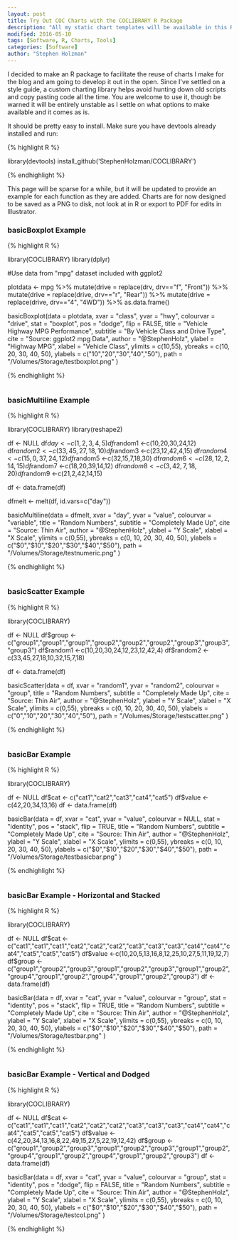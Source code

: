 ```yaml
---
layout: post
title: Try Out COC Charts with the COCLIBRARY R Package
description: "All my static chart templates will be available in this R package"
modified: 2016-05-10
tags: [Software, R, Charts, Tools]
categories: [Software]
author: "Stephen Holzman"
---
```


I decided to make an R package to facilitate the reuse of charts I make for the blog and am going to develop it out in the open. Since I've settled on a style guide, a custom charting library helps avoid hunting down old scripts and copy pasting code all the time. You are welcome to use it, though be warned it will be entirely unstable as I settle on what options to make available and it comes as is.

It should be pretty easy to install. Make sure you have devtools already installed and run:

{% highlight R %}

library(devtools)
install_github('StephenHolzman/COCLIBRARY')

{% endhighlight %}

This page will be sparse for a while, but it will be updated to provide an example for each function as they are added. Charts are for now designed to be saved as a PNG to disk, not look at in R or export to PDF for edits in Illustrator.

<h3>basicBoxplot Example</h3>

{% highlight R %}

library(COCLIBRARY)
library(dplyr)

#Use data from "mpg" dataset included with ggplot2

plotdata <- mpg %>%
  mutate(drive = replace(drv, drv=="f", "Front")) %>%
  mutate(drive = replace(drive, drv=="r", "Rear")) %>%
  mutate(drive = replace(drive, drv=="4", "4WD")) %>%
  as.data.frame()

basicBoxplot(data = plotdata,
         xvar = "class",
         yvar = "hwy",
         colourvar = "drive",
         stat = "boxplot",
         pos = "dodge",
         flip = FALSE,
         title = "Vehicle Highway MPG Performance",
         subtitle = "By Vehicle Class and Drive Type",
         cite = "Source: ggplot2 mpg Data",
         author = "@StephenHolz",
         ylabel = "Highway MPG",
         xlabel = "Vehicle Class",
         ylimits = c(10,55),
         ybreaks = c(10, 20, 30, 40, 50),
         ylabels = c("10","20","30","40","50"),
         path = "/Volumes/Storage/testboxplot.png"
)

{% endhighlight %}

<figure>
  <a href="/images/testboxplot.png"><img src="/images/testboxplot.png" alt=""></a>
</figure>

<h3>basicMultiline Example</h3>

{% highlight R %}

library(COCLIBRARY)
library(reshape2)

df <- NULL
df$day <- c(1,2,3,4,5)
df$random1 <-c(10,20,30,24,12)
df$random2 <-c(33,45,27,18,10)
df$random3 <-c(23,12,42,4,15)
df$random4 <-c(15,0,37,24,12)
df$random5 <-c(32,15,7,18,30)
df$random6 <-c(28,12,2,14,15)
df$random7 <-c(18,20,39,14,12)
df$random8 <-c(3,42,7,18,20)
df$random9 <-c(21,2,42,14,15)

df <- data.frame(df)

dfmelt <- melt(df, id.vars=c("day"))

basicMultiline(data = dfmelt,
               xvar = "day",
               yvar = "value",
               colourvar = "variable",
               title = "Random Numbers",
               subtitle = "Completely Made Up",
               cite = "Source: Thin Air",
               author = "@StephenHolz",
               ylabel = "Y Scale",
               xlabel = "X Scale",
               ylimits = c(0,55),
               ybreaks = c(0, 10, 20, 30, 40, 50),
               ylabels = c("$0","$10","$20","$30","$40","$50"),
               path = "/Volumes/Storage/testnumeric.png"
)

{% endhighlight %}

<figure>
  <a href="/images/testmultiline.png"><img src="/images/testmultiline.png" alt=""></a>
</figure>

<h3>basicScatter Example</h3>

{% highlight R %}

library(COCLIBRARY)

df <- NULL
df$group <- c("group1","group1","group1","group2","group2","group2","group3","group3","group3")
df$random1 <-c(10,20,30,24,12,23,12,42,4)
df$random2 <-c(33,45,27,18,10,32,15,7,18)

df <- data.frame(df)

basicScatter(data = df,
               xvar = "random1",
               yvar = "random2",
               colourvar = "group",
               title = "Random Numbers",
               subtitle = "Completely Made Up",
               cite = "Source: Thin Air",
               author = "@StephenHolz",
               ylabel = "Y Scale",
               xlabel = "X Scale",
               ylimits = c(0,55),
               ybreaks = c(0, 10, 20, 30, 40, 50),
               ylabels = c("0","10","20","30","40","50"),
               path = "/Volumes/Storage/testscatter.png"
)

{% endhighlight %}

<figure>
  <a href="/images/testscatter.png"><img src="/images/testscatter.png" alt=""></a>
</figure>

<h3>basicBar Example</h3>

{% highlight R %}

library(COCLIBRARY)

df <- NULL
df$cat <- c("cat1","cat2","cat3","cat4","cat5")
df$value <-c(42,20,34,13,16)
df <- data.frame(df)

basicBar(data = df,
         xvar = "cat",
         yvar = "value",
         colourvar = NULL,
         stat = "identity",
         pos = "stack",
         flip = TRUE,
         title = "Random Numbers",
         subtitle = "Completely Made Up",
         cite = "Source: Thin Air",
         author = "@StephenHolz",
         ylabel = "Y Scale",
         xlabel = "X Scale",
         ylimits = c(0,55),
         ybreaks = c(0, 10, 20, 30, 40, 50),
         ylabels = c("$0","$10","$20","$30","$40","$50"),
         path = "/Volumes/Storage/testbasicbar.png"
)

{% endhighlight %}

<figure>
  <a href="/images/testbasicbar.png"><img src="/images/testbasicbar.png" alt=""></a>
</figure>

<h3>basicBar Example - Horizontal and Stacked</h3>

{% highlight R %}

library(COCLIBRARY)

df <- NULL
df$cat <- c("cat1","cat1","cat1","cat2","cat2","cat2","cat3","cat3","cat3","cat4","cat4","cat4","cat5","cat5","cat5")
df$value <-c(10,20,5,13,16,8,12,25,10,27,5,11,19,12,7)
df$group <- c("group1","group2","group3","group1","group2","group3","group1","group2","group4","group1","group2","group4","group1","group2","group3")
df <- data.frame(df)

basicBar(data = df,
               xvar = "cat",
               yvar = "value",
               colourvar = "group",
               stat = "identity",
               pos = "stack",
               flip = TRUE,
               title = "Random Numbers",
               subtitle = "Completely Made Up",
               cite = "Source: Thin Air",
               author = "@StephenHolz",
               ylabel = "Y Scale",
               xlabel = "X Scale",
               ylimits = c(0,55),
               ybreaks = c(0, 10, 20, 30, 40, 50),
               ylabels = c("$0","$10","$20","$30","$40","$50"),
               path = "/Volumes/Storage/testbar.png"
)

{% endhighlight %}

<figure>
  <a href="/images/testbar.png"><img src="/images/testbar.png" alt=""></a>
</figure>

<h3>basicBar Example - Vertical and Dodged</h3>

{% highlight R %}

library(COCLIBRARY)


df <- NULL
df$cat <- c("cat1","cat1","cat1","cat2","cat2","cat2","cat3","cat3","cat3","cat4","cat4","cat4","cat5","cat5","cat5")
df$value <-c(42,20,34,13,16,8,22,49,15,27,5,22,19,12,42)
df$group <- c("group1","group2","group3","group1","group2","group3","group1","group2","group4","group1","group2","group4","group1","group2","group3")
df <- data.frame(df)

basicBar(data = df,
         xvar = "cat",
         yvar = "value",
         colourvar = "group",
         stat = "identity",
         pos = "dodge",
         flip = FALSE,
         title = "Random Numbers",
         subtitle = "Completely Made Up",
         cite = "Source: Thin Air",
         author = "@StephenHolz",
         ylabel = "Y Scale",
         xlabel = "X Scale",
         ylimits = c(0,55),
         ybreaks = c(0, 10, 20, 30, 40, 50),
         ylabels = c("$0","$10","$20","$30","$40","$50"),
         path = "/Volumes/Storage/testcol.png"
)

{% endhighlight %}

<figure>
  <a href="/images/testcol.png"><img src="/images/testcol.png" alt=""></a>
</figure>


